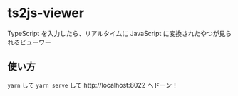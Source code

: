 # ts2js-viewer
TypeScript を入力したら、リアルタイムに JavaScript に変換されたやつが見られるビューワー



## 使い方

`yarn` して `yarn serve` して http://localhost:8022 へドーン！
